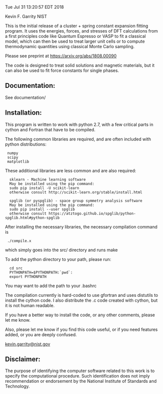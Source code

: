 Tue Jul 31 13:20:57 EDT 2018

Kevin F. Garrity
NIST

This is the initial release of a cluster + spring constant expansion
fitting program. It uses the energies, forces, and stresses of DFT
calculations from a first principles code like Quantum Espresso or
VASP to fit a classical model, which can then be used to treat larger
unit cells or to compute thermodynamic quantities using classical Monte
Carlo sampling.

Please see preprint at https://arxiv.org/abs/1808.00090

The code is designed to treat solid solutions and magnetic materials,
but it can also be used to fit force constants for single phases.

Documentation:
-------------

See documentation/

Installation:
-------------

This program is written to work with python 2.7, with a few critical
parts in cython and Fortran that have to be compiled.

The following common libraries are required, and are often included
with python distributions:

     numpy
     scipy
     matplotlib

These additional libraries are less common and are also required:

      sklearn - Machine learning software
      May be installed using the pip command:
      sudo pip install -U scikit-learn
      otherwise consult http://scikit-learn.org/stable/install.html

      spglib (or pyspglib) - space group symmetry analysis software
      May be installed using the pip command:
      sudo pip install --user spglib
      otherwise consult https://atztogo.github.io/spglib/python-spglib.html#python-spglib

After installing the necessary libraries, the necessary compilation command is

     ./compile.x

which simply goes into the src/ directory and runs make

To add the python directory to your path, please run:

      cd src
      PYTHONPATH=$PYTHONPATH:`pwd`:
      export PYTHONPATH

You may want to add the path to your .bashrc

The compilation currently is hard-coded to use gfortran and uses
distutils to install the cython code.  I also distribute the .c code
created with cython, but it is not human readable.

If you have a better way to install the code, or any other comments, please let me know.

Also, please let me know if you find this code useful, or if you need features added, or you are deeply confused.

kevin.garrity@nist.gov


Disclaimer:
-------------

The purpose of identifying the computer software related to this work is to
specify the computational procedure. Such identification does not
imply recommendation or endorsement by the National Institute of
Standards and Technology.
